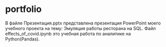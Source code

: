 # portfolio
В файле Презентация.pptx представлена презентация PowerPoint моего учебного проекта на тему: Эмуляция работы ресторана на SQL.
Файл effects_of_covid.ipynb это учебная работа по аналитике на Python(Pandas).
